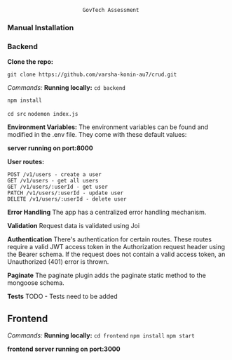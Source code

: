                             GovTech Assessment
### Manual Installation

### Backend

**Clone the repo:**

```
git clone https://github.com/varsha-konin-au7/crud.git 
```




_Commands:_ 
**Running locally:**
``` cd backend ```
```
npm install
```
``` cd src ```
``` nodemon index.js ```

**Environment Variables:**
The environment variables can be found and modified in the .env file. They come with these default values:

**server running on port:8000**


**User routes:**
```
POST /v1/users - create a user
GET /v1/users - get all users
GET /v1/users/:userId - get user
PATCH /v1/users/:userId - update user
DELETE /v1/users/:userId - delete user
```
**Error Handling**
The app has a centralized error handling mechanism.


**Validation**
Request data is validated using Joi

**Authentication**
There's authentication for certain routes. These routes require a valid JWT access token in the Authorization request header using the Bearer schema. If the request does not contain a valid access token, an Unauthorized (401) error is thrown.

**Paginate**
The paginate plugin adds the paginate static method to the mongoose schema.

**Tests**
TODO - Tests need to be added


## Frontend



_Commands:_ 
**Running locally:**
``` cd frontend ```
```npm install```
``` npm start ```


**frontend server running on port:3000**







